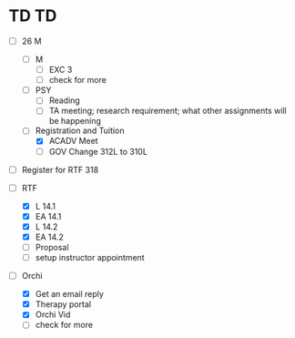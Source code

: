 # TD TD 

- [ ] 26 M

  - [ ] M
    - [ ] EXC 3
	- [ ] check for more 

  - [ ] PSY 
    - [ ] Reading
    - [ ] TA meeting; research requirement; what other assignments will be happening

  - [ ] Registration and Tuition
    - [x] ACADV Meet
    - [ ] GOV Change 312L to 310L
 - [ ] Register for RTF 318

  - [ ] RTF
    - [x] L  14.1
    - [x] EA 14.1
    - [x] L  14.2
    - [x] EA 14.2
    - [ ] Proposal
    - [ ] setup instructor appointment

  - [ ] Orchi
    - [x] Get an email reply
    - [x] Therapy portal
    - [x] Orchi Vid
	- [ ] check for more

<!--tessandra lancaster office hours-->
<!--https://utexas.zoom.us/j/91667339770-->
